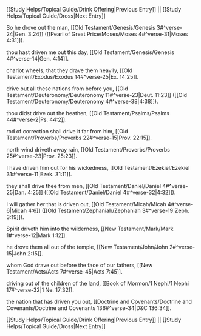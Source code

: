 [[Study Helps/Topical Guide/Drink Offering|Previous Entry]]  ||  [[Study Helps/Topical Guide/Dross|Next Entry]]

 So he drove out the man, [[Old Testament/Genesis/Genesis 3#^verse-24|Gen. 3:24]] ([[Pearl of Great Price/Moses/Moses 4#^verse-31|Moses 4:31]]).

 thou hast driven me out this day, [[Old Testament/Genesis/Genesis 4#^verse-14|Gen. 4:14]].

 chariot wheels, that they drave them heavily, [[Old Testament/Exodus/Exodus 14#^verse-25|Ex. 14:25]].

 drive out all these nations from before you, [[Old Testament/Deuteronomy/Deuteronomy 11#^verse-23|Deut. 11:23]] ([[Old Testament/Deuteronomy/Deuteronomy 4#^verse-38|4:38]]).

 thou didst drive out the heathen, [[Old Testament/Psalms/Psalms 44#^verse-2|Ps. 44:2]].

 rod of correction shall drive it far from him, [[Old Testament/Proverbs/Proverbs 22#^verse-15|Prov. 22:15]].

 north wind driveth away rain, [[Old Testament/Proverbs/Proverbs 25#^verse-23|Prov. 25:23]].

 I have driven him out for his wickedness, [[Old Testament/Ezekiel/Ezekiel 31#^verse-11|Ezek. 31:11]].

 they shall drive thee from men, [[Old Testament/Daniel/Daniel 4#^verse-25|Dan. 4:25]] ([[Old Testament/Daniel/Daniel 4#^verse-32|4:32]]).

 I will gather her that is driven out, [[Old Testament/Micah/Micah 4#^verse-6|Micah 4:6]] ([[Old Testament/Zephaniah/Zephaniah 3#^verse-19|Zeph. 3:19]]).

 Spirit driveth him into the wilderness, [[New Testament/Mark/Mark 1#^verse-12|Mark 1:12]].

 he drove them all out of the temple, [[New Testament/John/John 2#^verse-15|John 2:15]].

 whom God drave out before the face of our fathers, [[New Testament/Acts/Acts 7#^verse-45|Acts 7:45]].

 driving out of the children of the land, [[Book of Mormon/1 Nephi/1 Nephi 17#^verse-32|1 Ne. 17:32]].

 the nation that has driven you out, [[Doctrine and Covenants/Doctrine and Covenants/Doctrine and Covenants 136#^verse-34|D&C 136:34]].

[[Study Helps/Topical Guide/Drink Offering|Previous Entry]]  ||  [[Study Helps/Topical Guide/Dross|Next Entry]]
